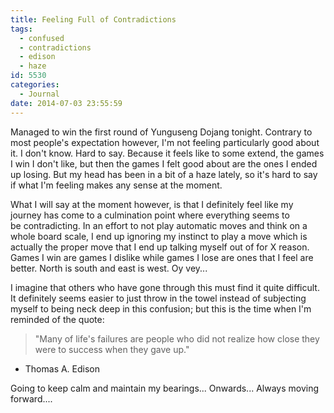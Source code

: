 ```yaml
---
title: Feeling Full of Contradictions
tags:
  - confused
  - contradictions
  - edison
  - haze
id: 5530
categories:
  - Journal
date: 2014-07-03 23:55:59
---
```


Managed to win the first round of Yunguseng Dojang tonight. Contrary to most people's expectation however, I'm not feeling particularly good about it. I don't know. Hard to say. Because it feels like to some extend, the games I win I don't like, but then the games I felt good about are the ones I ended up losing. But my head has been in a bit of a haze lately, so it's hard to say if what I'm feeling makes any sense at the moment.

What I will say at the moment however, is that I definitely feel like my journey has come to a culmination point where everything seems to be contradicting. In an effort to not play automatic moves and think on a whole board scale, I end up ignoring my instinct to play a move which is actually the proper move that I end up talking myself out of for X reason. Games I win are games I dislike while games I lose are ones that I feel are better. North is south and east is west. Oy vey...

I imagine that others who have gone through this must find it quite difficult. It definitely seems easier to just throw in the towel instead of subjecting myself to being neck deep in this confusion; but this is the time when I'm reminded of the quote:
> "Many of life's failures are people who did not realize how close they were to success when they gave up."
- Thomas A. Edison

Going to keep calm and maintain my bearings... Onwards... Always moving forward....